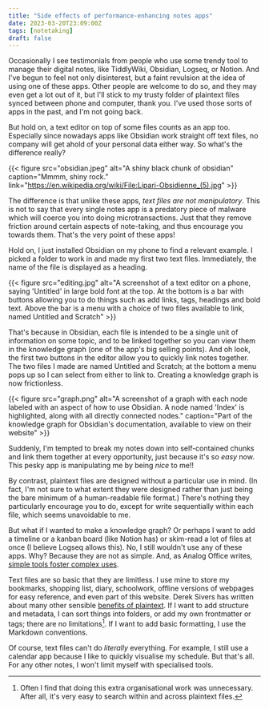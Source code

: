 ```yaml
---
title: "Side effects of performance-enhancing notes apps"
date: 2023-03-20T23:09:00Z
tags: [notetaking]
draft: false
---
```


Occasionally I see testimonials from people who use some trendy tool to manage their digital notes, like TiddlyWiki, Obsidian, Logseq, or Notion. And I've begun to feel not only disinterest, but a faint revulsion at the idea of using one of these apps. Other people are welcome to do so, and they may even get a lot out of it, but I'll stick to my trusty folder of plaintext files synced between phone and computer, thank you. I've used those sorts of apps in the past, and I'm not going back.

But hold on, a text editor on top of some files counts as an app too. Especially since nowadays apps like Obsidian work straight off text files, no company will get ahold of your personal data either way. So what's the difference really?

{{< figure src="obsidian.jpeg" alt="A shiny black chunk of obsidian" caption="Mmmm, shiny rock." link="https://en.wikipedia.org/wiki/File:Lipari-Obsidienne_(5).jpg" >}}

The difference is that unlike these apps, _text files are not manipulatory_. This is not to say that every single notes app is a predatory piece of malware which will coerce you into doing microtransactions. Just that they remove friction around certain aspects of note-taking, and thus encourage you towards them. That's the very point of these apps!

Hold on, I just installed Obsidian on my phone to find a relevant example. I picked a folder to work in and made my first two text files. Immediately, the name of the file is displayed as a heading.

{{< figure src="editing.jpg" alt="A screenshot of a text editor on a phone, saying 'Untitled' in large bold font at the top. At the bottom is a bar with buttons allowing you to do things such as add links, tags, headings and bold text. Above the bar is a menu with a choice of two files available to link, named Untitled and Scratch" >}}

That's because in Obsidian, each file is intended to be a single unit of information on some topic, and to be linked together so you can view them in the knowledge graph (one of the app's big selling points). And oh look, the first two buttons in the editor allow you to quickly link notes together. The two files I made are named Untitled and Scratch; at the bottom a menu pops up so I can select from either to link to. Creating a knowledge graph is now frictionless.

{{< figure src="graph.png" alt="A screenshot of a graph with each node labeled with an aspect of how to use Obsidian. A node named 'Index' is highlighted, along with all directly connected nodes." caption="Part of the knowledge graph for Obsidian's documentation, available to view on their website" >}}

Suddenly, I'm tempted to break my notes down into self-contained chunks and link them together at every opportunity, just because it's so _easy_ now. This pesky app is manipulating me by being _nice_ to me!!

By contrast, plaintext files are designed without a particular use in mind. (In fact, I'm not sure to what extent they were designed rather than just being the bare minimum of a human-readable file format.) There's nothing they particularly encourage you to do, except for write sequentially within each file, which seems unavoidable to me.

But what if I wanted to make a knowledge graph? Or perhaps I want to add a timeline or a kanban board (like Notion has) or skim-read a lot of files at once (I believe Logseq allows this). No, I still wouldn't use any of these apps. Why? Because they are not as simple. And, as Analog Office writes, [simple tools foster complex uses](https://analogoffice.net/2022/09/01/simple-tools-foster.html).

Text files are so basic that they are limitless. I use mine to store my bookmarks, shopping list, diary, schoolwork, offline versions of webpages for easy reference, and even part of this website. Derek Sivers has written about many other sensible [benefits of plaintext](https://sive.rs/plaintext). If I want to add structure and metadata, I can sort things into folders, or add my own frontmatter or tags; there are no limitations[^1]. If I want to add basic formatting, I use the Markdown conventions.

Of course, text files can't do _literally_ everything. For example, I still use a calendar app because I like to quickly visualise my schedule. But that's all. For any other notes, I won't limit myself with specialised tools.

[^1]: Often I find that doing this extra organisational work was unnecessary. After all, it's very easy to search within and across plaintext files.
